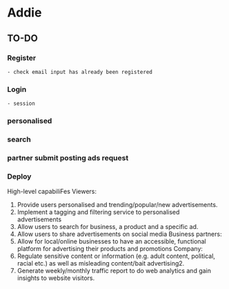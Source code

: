# Addie
## TO-DO
### Register
	- check email input has already been registered

### Login
	- session
	
### personalised

### search

### partner submit posting ads request
	
### Deploy


High-level capabiliFes
Viewers:
1. Provide users personalised and trending/popular/new advertisements.
2. Implement a tagging and filtering service to personalised advertisements
3. Allow users to search for business, a product and a specific ad.
4. Allow users to share advertisements on social media
Business partners:
5. Allow for local/online businesses to have an accessible, functional platform for advertising their products and promotions
Company:
6. Regulate sensitive content or information (e.g. adult content, political, racial etc.) as well as misleading content/bait advertising2.
7. Generate weekly/monthly traffic report to do web analytics and gain insights to website visitors.
